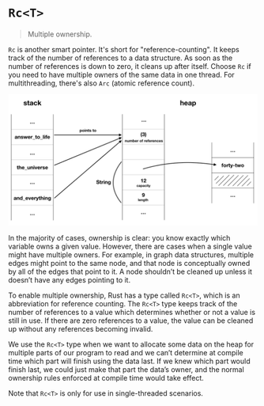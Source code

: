# `Rc<T>`

> Multiple ownership.

`Rc` is another smart pointer. It's short for "reference-counting". It keeps track of the number of references to a data structure. As soon as the number of references is down to zero, it cleans up after itself. Choose `Rc` if you need to have multiple owners of the same data in one thread. For multithreading, there's also `Arc` (atomic reference count).

![Rc](assets/rc.png)

In the majority of cases, ownership is clear: you know exactly which variable owns a given value. However, there are cases when a single value might have multiple owners. For example, in graph data structures, multiple edges might point to the same node, and that node is conceptually owned by all of the edges that point to it. A node shouldn’t be cleaned up unless it doesn’t have any edges pointing to it.

To enable multiple ownership, Rust has a type called `Rc<T>`, which is an abbreviation for reference counting. The `Rc<T>` type keeps track of the number of references to a value which determines whether or not a value is still in use. If there are zero references to a value, the value can be cleaned up without any references becoming invalid.

We use the `Rc<T>` type when we want to allocate some data on the heap for multiple parts of our program to read and we can’t determine at compile time which part will finish using the data last. If we knew which part would finish last, we could just make that part the data’s owner, and the normal ownership rules enforced at compile time would take effect.

Note that `Rc<T>` is only for use in single-threaded scenarios.
